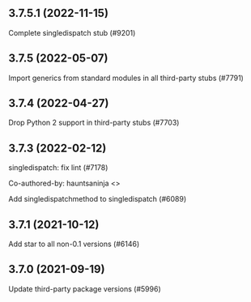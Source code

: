 ## 3.7.5.1 (2022-11-15)

Complete singledispatch stub (#9201)

## 3.7.5 (2022-05-07)

Import generics from standard modules in all third-party stubs (#7791)

## 3.7.4 (2022-04-27)

Drop Python 2 support in third-party stubs (#7703)

## 3.7.3 (2022-02-12)

singledispatch: fix lint (#7178)

Co-authored-by: hauntsaninja <>

Add singledispatchmethod to singledispatch (#6089)

## 3.7.1 (2021-10-12)

Add star to all non-0.1 versions (#6146)

## 3.7.0 (2021-09-19)

Update third-party package versions (#5996)

